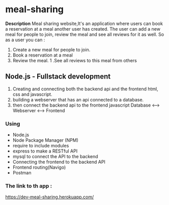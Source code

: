 # meal-sharing


**Description**
Meal sharing website,It's an application where users can book a reservation at a meal another user has created.
The user can add a new meal for people to join, review the meal and see all reviews for it as well.
So as a user you can :

1. Create a new meal for people to join.
1. Book a reservation at a meal
1. Review the meal.
1 .See all reviews to this meal from others 


## Node.js - Fullstack development
1. Creating and connecting both the backend api and the frontend html, css and javascript.
1. building a webserver that has an api connected to a database. 
1. then connect the backend api to the frontend javascript
Database <--> Webserver <--> Frontend

### Using
* Node.js
* Node Package Manager (NPM)
* require to include modules
* express to make a RESTful API
* mysql to connect the API to the backend
* Connecting the frontend to the backend API
* Frontend routing(Navigo)
* Postman

### The link to th app :
https://dev-meal-sharing.herokuapp.com/
